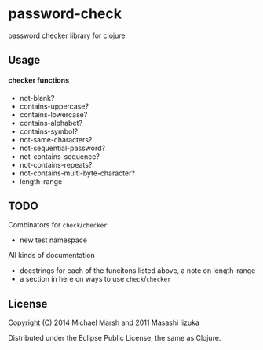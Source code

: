# password-check

password checker library for clojure

## Usage

#### checker functions

 * not-blank?
 * contains-uppercase?
 * contains-lowercase?
 * contains-alphabet?
 * contains-symbol?
 * not-same-characters?
 * not-sequential-password?
 * not-contains-sequence?
 * not-contains-repeats?
 * not-contains-multi-byte-character?
 * length-range

## TODO

Combinators for `check`/`checker`
* new test namespace

All kinds of documentation
* docstrings for each of the funcitons listed above, a note on length-range
* a section in here on ways to use `check`/`checker`

## License

Copyright (C) 2014 Michael Marsh and 2011 Masashi Iizuka

Distributed under the Eclipse Public License, the same as Clojure.
